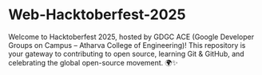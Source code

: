 # Web-Hacktoberfest-2025
Welcome to Hacktoberfest 2025, hosted by GDGC ACE (Google Developer Groups on Campus – Atharva College of Engineering)! This repository is your gateway to contributing to open source, learning Git &amp; GitHub, and celebrating the global open-source movement. 🌍✨
